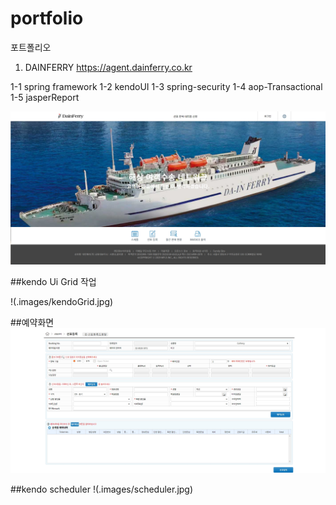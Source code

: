 # portfolio
포트폴리오


1. DAINFERRY https://agent.dainferry.co.kr

 1-1 spring framework
 1-2 kendoUI
 1-3 spring-security
 1-4 aop-Transactional
 1-5 jasperReport

![init](./images/dainferryMain.jpg)


 ##kendo Ui Grid 작업 
  
!(.images/kendoGrid.jpg)


 ##예약화면    
![init](./images/reserve.jpg)

 ##kendo scheduler
 !(.images/scheduler.jpg)
